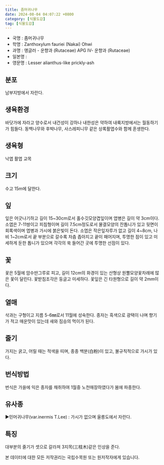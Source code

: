 ```yaml
---
title: 좀머귀나무
date: 2024-08-04 04:07:22 +0800
category: [식물도감]
tag: [식물도감]
---
```




- 국명 : 좀머귀나무
- 학명 : Zanthoxylum fauriei (Nakai) Ohwi
- 과명 : 앵글러 - 운향과 (Rutaceae) APG Ⅳ- 운향과 (Rutaceae)
- 일본명 : 
- 영문명 : Lesser alianthus-like prickly-ash


## 분포
남부지방에서 자란다.
## 생육환경
바닷가에 자라고 양수로서 내건성이 강하나 내한성은 약하여 내륙지방에서는 월동하기가 힘들다. 동백나무와 후박나무, 사스레피니무 같은 상록활엽수와 함께 혼생한다.
## 생육형
낙엽 활엽 교목
## 크기
수고 15m에 달한다.
## 잎
잎은 어긋나기하고 길이 15~30cm로서 홀수깃모양겹잎이며 엽병은 길이 약 3cm이다. 소엽은 7-11쌍이고 피침형이며 길이 7.5cm정도로서 물결모양의 잔톱니가 있고 뒷면이 회록색이며 엽병과 가시에 붉은빛이 돈다.  소엽은 작은잎자루가 없고 길이 4~8cm, 나비 1~2cm로서 끝 부분으로 갈수록 차츰 좁아지고 끝이 패어지며, 투명한 점이 있고 미세하게 둔한 톱니가 있으며 각각의 쑥 들어간 곳에 투명한 선점이 있다.
## 꽃
꽃은 5월에 암수딴그루로 피고, 길이 12cm의 화경이 있는 산형상 원뿔모양꽃차례에 많은 꽃이 달린다. 꽃받침조각은 둥글고 미세하다. 꽃잎은 긴 타원형으로 길이 약 2mm이다.
## 열매
삭과는 구형이고 지름 5-6㎜로서 11월에 성숙한다. 종자는 흑색으로 광택이 나며 향기가 적고 매운맛이 있는데 새와 짐승의 먹이가 된다.
## 줄기
가지는 굵고, 어릴 때는 적색을 띠며, 종종 백분(白粉)이 있고, 불규칙적으로 가시가 있다.
## 번식방법
번식은 가을에 익은 종자를 채취하여 1월중 노천매장하였다가 봄에 파종한다.
## 유사종
▶민머귀나무(var.inermis T.Lee) : 가시가 없으며 울릉도에서 자란다. 
## 특징
대부분의 줄기가 셋으로 갈라져 3지목(三枝木)같은 인상을 준다.






본 데이터에 대한 모든 저작권리는 국립수목원 또는 원저작자에게 있습니다.
